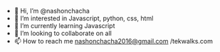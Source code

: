 - 👋 Hi, I’m @nashonchacha
- 👀 I’m interested in Javascript, python, css, html
- 🌱 I’m currently learning  Javascript
- 💞️ I’m looking to collaborate on all
- 📫 How to reach me nashonchacha2016@gmail.com /tekwalks.com

<!---
nashonchacha/nashonchacha is a ✨ special ✨ repository because its `README.md` (this file) appears on your GitHub profile.
You can click the Preview link to take a look at your changes.
--->

